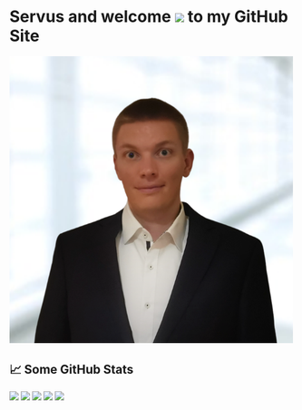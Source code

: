 # Servus and welcome <img src="https://raw.githubusercontent.com/MartinHeinz/MartinHeinz/master/wave.gif" width="30px"> to my GitHub Site

<img src=https://github.com/stephan-weihrauch/dotfiles/blob/master/.dotfileassets/me.jpg width="500px"> 

## &#x1f4c8; Some GitHub Stats

![](https://github-profile-summary-cards.vercel.app/api/cards/profile-details?username=stephan-weihrauch&theme=nord_bright)
![](https://github-profile-summary-cards.vercel.app/api/cards/most-commit-language?username=stephan-weihrauch&theme=nord_bright)
![](https://github-profile-summary-cards.vercel.app/api/cards/repos-per-language?username=stephan-weihrauch&theme=nord_bright)
![](https://github-profile-summary-cards.vercel.app/api/cards/stats?username=stephan-weihrauch&theme=nord_bright)
![](https://github-profile-summary-cards.vercel.app/api/cards/productive-time?username=stephan-weihrauch&theme=nord_bright)
